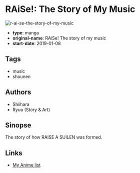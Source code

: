 # RAiSe!: The Story of My Music

![r-ai-se-the-story-of-my-music](https://cdn.myanimelist.net/images/manga/1/230510.jpg)

-   **type**: manga
-   **original-name**: RAiSe! The story of my music
-   **start-date**: 2019-01-08

## Tags

-   music
-   shounen

## Authors

-   Shiihara
-   Ryuu (Story & Art)

## Sinopse

The story of how RAISE A SUILEN was formed.

## Links

-   [My Anime list](https://myanimelist.net/manga/120348/RAiSe__The_Story_of_My_Music)
